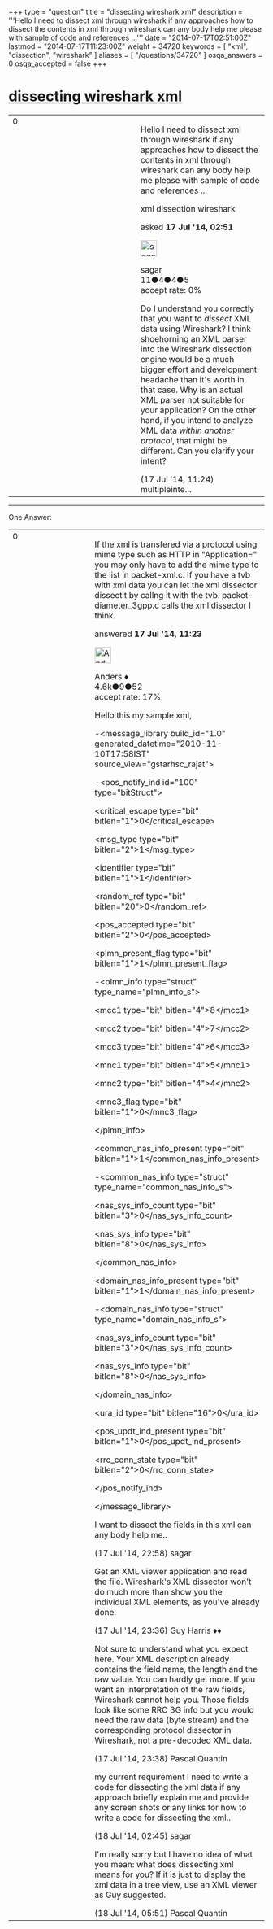 +++
type = "question"
title = "dissecting wireshark xml"
description = '''Hello I need to dissect xml through wireshark if any approaches how to dissect the contents in xml through wireshark can any body help me please with sample of code and references ...'''
date = "2014-07-17T02:51:00Z"
lastmod = "2014-07-17T11:23:00Z"
weight = 34720
keywords = [ "xml", "dissection", "wireshark" ]
aliases = [ "/questions/34720" ]
osqa_answers = 0
osqa_accepted = false
+++

<div class="headNormal">

# [dissecting wireshark xml](/questions/34720/dissecting-wireshark-xml)

</div>

<div id="main-body">

<div id="askform">

<table id="question-table" style="width:100%;"><colgroup><col style="width: 50%" /><col style="width: 50%" /></colgroup><tbody><tr class="odd"><td style="width: 30px; vertical-align: top"><div class="vote-buttons"><div id="post-34720-score" class="post-score" title="current number of votes">0</div><div id="favorite-count" class="favorite-count"></div></div></td><td><div id="item-right"><div class="question-body"><p>Hello I need to dissect xml through wireshark if any approaches how to dissect the contents in xml through wireshark can any body help me please with sample of code and references ...</p></div><div id="question-tags" class="tags-container tags">xml dissection wireshark</div><div id="question-controls" class="post-controls"></div><div class="post-update-info-container"><div class="post-update-info post-update-info-user"><p>asked <strong>17 Jul '14, 02:51</strong></p><img src="https://secure.gravatar.com/avatar/7596daf4fb3556a397822344b20e2362?s=32&amp;d=identicon&amp;r=g" class="gravatar" width="32" height="32" alt="sagar&#39;s gravatar image" /><p>sagar<br />
<span class="score" title="11 reputation points">11</span><span title="4 badges"><span class="badge1">●</span><span class="badgecount">4</span></span><span title="4 badges"><span class="silver">●</span><span class="badgecount">4</span></span><span title="5 badges"><span class="bronze">●</span><span class="badgecount">5</span></span><br />
<span class="accept_rate" title="Rate of the user&#39;s accepted answers">accept rate:</span> <span title="sagar has no accepted answers">0%</span></p></div></div><div id="comments-container-34720" class="comments-container"><span id="34733"></span><div id="comment-34733" class="comment"><div id="post-34733-score" class="comment-score"></div><div class="comment-text"><p>Do I understand you correctly that you want to <em>dissect</em> XML data using Wireshark? I think shoehorning an XML parser into the Wireshark dissection engine would be a much bigger effort and development headache than it's worth in that case. Why is an actual XML parser not suitable for your application? On the other hand, if you intend to analyze XML data <em>within another protocol</em>, that might be different. Can you clarify your intent?</p></div><div id="comment-34733-info" class="comment-info"><span class="comment-age">(17 Jul '14, 11:24)</span> multipleinte...</div></div></div><div id="comment-tools-34720" class="comment-tools"></div><div class="clear"></div><div id="comment-34720-form-container" class="comment-form-container"></div><div class="clear"></div></div></td></tr></tbody></table>

------------------------------------------------------------------------

<div class="tabBar">

<span id="sort-top"></span>

<div class="headQuestions">

One Answer:

</div>

</div>

<span id="34732"></span>

<div id="answer-container-34732" class="answer">

<table style="width:100%;"><colgroup><col style="width: 50%" /><col style="width: 50%" /></colgroup><tbody><tr class="odd"><td style="width: 30px; vertical-align: top"><div class="vote-buttons"><div id="post-34732-score" class="post-score" title="current number of votes">0</div></div></td><td><div class="item-right"><div class="answer-body"><p>If the xml is transfered via a protocol using mime type such as HTTP in "Application=" you may only have to add the mime type to the list in packet-xml.c. If you have a tvb with xml data you can let the xml dissector dissectit by callng it with the tvb. packet-diameter_3gpp.c calls the xml dissector I think.</p></div><div class="answer-controls post-controls"></div><div class="post-update-info-container"><div class="post-update-info post-update-info-user"><p>answered <strong>17 Jul '14, 11:23</strong></p><img src="https://secure.gravatar.com/avatar/2d3d425a7a829209431fb38d326b53af?s=32&amp;d=identicon&amp;r=g" class="gravatar" width="32" height="32" alt="Anders&#39;s gravatar image" /><p>Anders ♦<br />
<span class="score" title="4578 reputation points"><span>4.6k</span></span><span title="9 badges"><span class="silver">●</span><span class="badgecount">9</span></span><span title="52 badges"><span class="bronze">●</span><span class="badgecount">52</span></span><br />
<span class="accept_rate" title="Rate of the user&#39;s accepted answers">accept rate:</span> <span title="Anders has 56 accepted answers">17%</span></p></div></div><div id="comments-container-34732" class="comments-container"><span id="34740"></span><div id="comment-34740" class="comment"><div id="post-34740-score" class="comment-score"></div><div class="comment-text"><p>Hello this my sample xml,</p><p>-&lt;message_library build_id="1.0" generated_datetime="2010-11-10T17:58IST" source_view="gstarhsc_rajat"&gt;</p><p>-&lt;pos_notify_ind id="100" type="bitStruct"&gt;</p><p>&lt;critical_escape type="bit" bitlen="1"&gt;0&lt;/critical_escape&gt;</p><p>&lt;msg_type type="bit" bitlen="2"&gt;1&lt;/msg_type&gt;</p><p>&lt;identifier type="bit" bitlen="1"&gt;1&lt;/identifier&gt;</p><p>&lt;random_ref type="bit" bitlen="20"&gt;0&lt;/random_ref&gt;</p><p>&lt;pos_accepted type="bit" bitlen="2"&gt;0&lt;/pos_accepted&gt;</p><p>&lt;plmn_present_flag type="bit" bitlen="1"&gt;1&lt;/plmn_present_flag&gt;</p><p>-&lt;plmn_info type="struct" type_name="plmn_info_s"&gt;</p><p>&lt;mcc1 type="bit" bitlen="4"&gt;8&lt;/mcc1&gt;</p><p>&lt;mcc2 type="bit" bitlen="4"&gt;7&lt;/mcc2&gt;</p><p>&lt;mcc3 type="bit" bitlen="4"&gt;6&lt;/mcc3&gt;</p><p>&lt;mnc1 type="bit" bitlen="4"&gt;5&lt;/mnc1&gt;</p><p>&lt;mnc2 type="bit" bitlen="4"&gt;4&lt;/mnc2&gt;</p><p>&lt;mnc3_flag type="bit" bitlen="1"&gt;0&lt;/mnc3_flag&gt;</p><p>&lt;/plmn_info&gt;</p><p>&lt;common_nas_info_present type="bit" bitlen="1"&gt;1&lt;/common_nas_info_present&gt;</p><p>-&lt;common_nas_info type="struct" type_name="common_nas_info_s"&gt;</p><p>&lt;nas_sys_info_count type="bit" bitlen="3"&gt;0&lt;/nas_sys_info_count&gt;</p><p>&lt;nas_sys_info type="bit" bitlen="8"&gt;0&lt;/nas_sys_info&gt;</p><p>&lt;/common_nas_info&gt;</p><p>&lt;domain_nas_info_present type="bit" bitlen="1"&gt;1&lt;/domain_nas_info_present&gt;</p><p>-&lt;domain_nas_info type="struct" type_name="domain_nas_info_s"&gt;</p><p>&lt;nas_sys_info_count type="bit" bitlen="3"&gt;0&lt;/nas_sys_info_count&gt;</p><p>&lt;nas_sys_info type="bit" bitlen="8"&gt;0&lt;/nas_sys_info&gt;</p><p>&lt;/domain_nas_info&gt;</p><p>&lt;ura_id type="bit" bitlen="16"&gt;0&lt;/ura_id&gt;</p><p>&lt;pos_updt_ind_present type="bit" bitlen="1"&gt;0&lt;/pos_updt_ind_present&gt;</p><p>&lt;rrc_conn_state type="bit" bitlen="2"&gt;0&lt;/rrc_conn_state&gt;</p><p>&lt;/pos_notify_ind&gt;</p><p>&lt;/message_library&gt;</p><p>I want to dissect the fields in this xml can any body help me..</p></div><div id="comment-34740-info" class="comment-info"><span class="comment-age">(17 Jul '14, 22:58)</span> sagar</div></div><span id="34741"></span><div id="comment-34741" class="comment"><div id="post-34741-score" class="comment-score"></div><div class="comment-text"><p>Get an XML viewer application and read the file. Wireshark's XML dissector won't do much more than show you the individual XML elements, as you've already done.</p></div><div id="comment-34741-info" class="comment-info"><span class="comment-age">(17 Jul '14, 23:36)</span> Guy Harris ♦♦</div></div><span id="34742"></span><div id="comment-34742" class="comment"><div id="post-34742-score" class="comment-score"></div><div class="comment-text"><p>Not sure to understand what you expect here. Your XML description already contains the field name, the length and the raw value. You can hardly get more. If you want an interpretation of the raw fields, Wireshark cannot help you. Those fields look like some RRC 3G info but you would need the raw data (byte stream) and the corresponding protocol dissector in Wireshark, not a pre-decoded XML data.</p></div><div id="comment-34742-info" class="comment-info"><span class="comment-age">(17 Jul '14, 23:38)</span> Pascal Quantin</div></div><span id="34748"></span><div id="comment-34748" class="comment"><div id="post-34748-score" class="comment-score"></div><div class="comment-text"><p>my current requirement I need to write a code for dissecting the xml data if any approach briefly explain me and provide any screen shots or any links for how to write a code for dissecting the xml..</p></div><div id="comment-34748-info" class="comment-info"><span class="comment-age">(18 Jul '14, 02:45)</span> sagar</div></div><span id="34753"></span><div id="comment-34753" class="comment"><div id="post-34753-score" class="comment-score"></div><div class="comment-text"><p>I'm really sorry but I have no idea of what you mean: what does dissecting xml means for you? If it is just to display the xml data in a tree view, use an XML viewer as Guy suggested.</p></div><div id="comment-34753-info" class="comment-info"><span class="comment-age">(18 Jul '14, 05:51)</span> Pascal Quantin</div></div></div><div id="comment-tools-34732" class="comment-tools"></div><div class="clear"></div><div id="comment-34732-form-container" class="comment-form-container"></div><div class="clear"></div></div></td></tr></tbody></table>

</div>

<div class="paginator-container-left">

</div>

</div>

</div>

